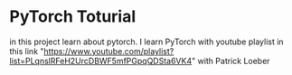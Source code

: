 # PyTorch Toturial
in this project learn about pytorch.
I learn PyTorch with youtube playlist in this link "https://www.youtube.com/playlist?list=PLqnslRFeH2UrcDBWF5mfPGpqQDSta6VK4" with Patrick Loeber
